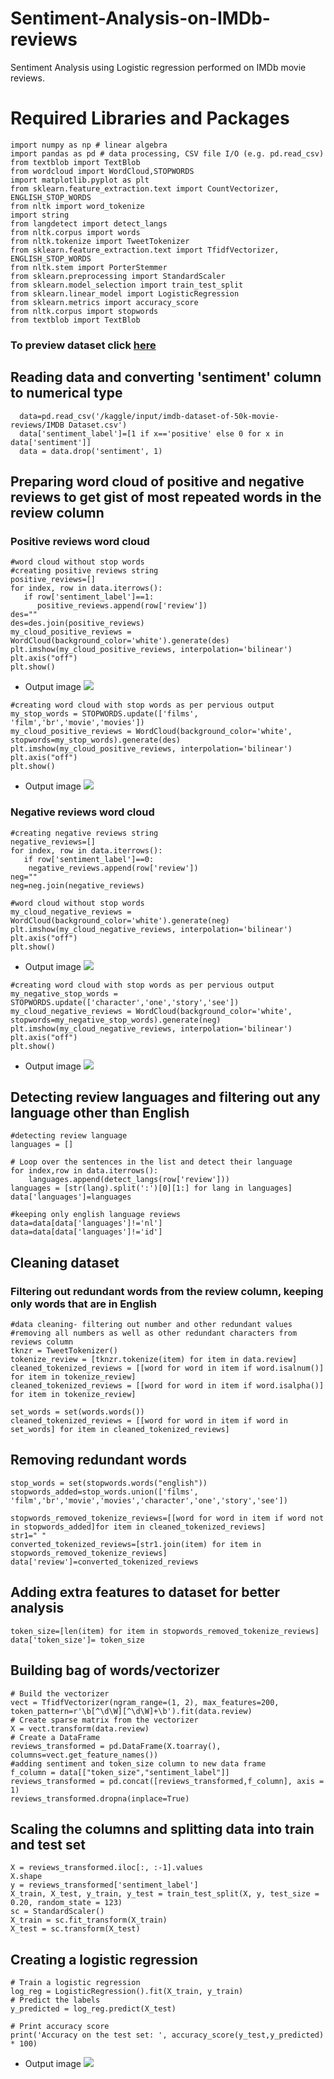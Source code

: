 # Sentiment-Analysis-on-IMDb-reviews
Sentiment Analysis using Logistic regression performed on IMDb movie reviews.

# Required Libraries and Packages
```
import numpy as np # linear algebra
import pandas as pd # data processing, CSV file I/O (e.g. pd.read_csv)
from textblob import TextBlob
from wordcloud import WordCloud,STOPWORDS
import matplotlib.pyplot as plt
from sklearn.feature_extraction.text import CountVectorizer, ENGLISH_STOP_WORDS
from nltk import word_tokenize
import string
from langdetect import detect_langs
from nltk.corpus import words
from nltk.tokenize import TweetTokenizer
from sklearn.feature_extraction.text import TfidfVectorizer, ENGLISH_STOP_WORDS
from nltk.stem import PorterStemmer
from sklearn.preprocessing import StandardScaler
from sklearn.model_selection import train_test_split
from sklearn.linear_model import LogisticRegression
from sklearn.metrics import accuracy_score
from nltk.corpus import stopwords
from textblob import TextBlob

```
### To preview dataset click [here](https://www.kaggle.com/lakshmi25npathi/imdb-dataset-of-50k-movie-reviews)

## Reading data and converting 'sentiment' column to numerical type
```
  data=pd.read_csv('/kaggle/input/imdb-dataset-of-50k-movie-reviews/IMDB Dataset.csv')
  data['sentiment_label']=[1 if x=='positive' else 0 for x in data['sentiment']]
  data = data.drop('sentiment', 1)
```
## Preparing word cloud of positive and negative reviews to get gist of most repeated words in the review column
### Positive reviews word cloud
```
#word cloud without stop words
#creating positive reviews string
positive_reviews=[]
for index, row in data.iterrows():
   if row['sentiment_label']==1:
      positive_reviews.append(row['review'])
des=""
des=des.join(positive_reviews)
my_cloud_positive_reviews = WordCloud(background_color='white').generate(des)
plt.imshow(my_cloud_positive_reviews, interpolation='bilinear') 
plt.axis("off")
plt.show()
```
* Output image ![](https://user-images.githubusercontent.com/41427089/103519308-53eefa00-4e9b-11eb-8619-1bed5376ebdd.png)
```
#creating word cloud with stop words as per pervious output
my_stop_words = STOPWORDS.update(['films', 'film','br','movie','movies'])
my_cloud_positive_reviews = WordCloud(background_color='white', stopwords=my_stop_words).generate(des)
plt.imshow(my_cloud_positive_reviews, interpolation='bilinear') 
plt.axis("off")
plt.show()
```
* Output image ![](https://user-images.githubusercontent.com/41427089/103520754-aaf5ce80-4e9d-11eb-99f2-fc3e24bc321d.png)
### Negative reviews word cloud
```
#creating negative reviews string
negative_reviews=[]
for index, row in data.iterrows():
   if row['sentiment_label']==0:
    negative_reviews.append(row['review'])
neg=""
neg=neg.join(negative_reviews)

#word cloud without stop words
my_cloud_negative_reviews = WordCloud(background_color='white').generate(neg)
plt.imshow(my_cloud_negative_reviews, interpolation='bilinear') 
plt.axis("off")
plt.show()
```
* Output image ![](https://user-images.githubusercontent.com/41427089/103520766-ae895580-4e9d-11eb-8f79-574655c58f29.png)
```
#creating word cloud with stop words as per pervious output
my_negative_stop_words = STOPWORDS.update(['character','one','story','see'])
my_cloud_negative_reviews = WordCloud(background_color='white', stopwords=my_negative_stop_words).generate(neg)
plt.imshow(my_cloud_negative_reviews, interpolation='bilinear') 
plt.axis("off")
plt.show()
```
* Output image ![](https://user-images.githubusercontent.com/41427089/103520769-b0ebaf80-4e9d-11eb-9479-79a00323c8d8.png)
## Detecting review languages and filtering out any language other than English
```
#detecting review language
languages = []

# Loop over the sentences in the list and detect their language
for index,row in data.iterrows():
    languages.append(detect_langs(row['review']))
languages = [str(lang).split(':')[0][1:] for lang in languages]
data['languages']=languages

#keeping only english language reviews
data=data[data['languages']!='nl']
data=data[data['languages']!='id']
```
## Cleaning dataset
### Filtering out redundant words from the review column, keeping only words that are in English
```
#data cleaning- filtering out number and other redundant values
#removing all numbers as well as other redundant characters from reviews column
tknzr = TweetTokenizer()
tokenize_review = [tknzr.tokenize(item) for item in data.review]
cleaned_tokenized_reviews = [[word for word in item if word.isalnum()] for item in tokenize_review]
cleaned_tokenized_reviews = [[word for word in item if word.isalpha()] for item in tokenize_review]

set_words = set(words.words())
cleaned_tokenized_reviews = [[word for word in item if word in set_words] for item in cleaned_tokenized_reviews]
```
## Removing redundant words
```
stop_words = set(stopwords.words("english"))
stopwords_added=stop_words.union(['films', 'film','br','movie','movies','character','one','story','see'])

stopwords_removed_tokenize_reviews=[[word for word in item if word not in stopwords_added]for item in cleaned_tokenized_reviews]
str1=" "
converted_tokenized_reviews=[str1.join(item) for item in stopwords_removed_tokenize_reviews]
data['review']=converted_tokenized_reviews
```
## Adding extra features to dataset for better analysis
```
token_size=[len(item) for item in stopwords_removed_tokenize_reviews]
data['token_size']= token_size
```
## Building bag of words/vectorizer
```
# Build the vectorizer
vect = TfidfVectorizer(ngram_range=(1, 2), max_features=200, token_pattern=r'\b[^\d\W][^\d\W]+\b').fit(data.review)
# Create sparse matrix from the vectorizer
X = vect.transform(data.review)
# Create a DataFrame
reviews_transformed = pd.DataFrame(X.toarray(), columns=vect.get_feature_names())
#adding sentiment and token_size column to new data frame
f_column = data[["token_size","sentiment_label"]]
reviews_transformed = pd.concat([reviews_transformed,f_column], axis = 1)
reviews_transformed.dropna(inplace=True)
```
## Scaling the columns and splitting data into train and test set
```
X = reviews_transformed.iloc[:, :-1].values
X.shape
y = reviews_transformed['sentiment_label']
X_train, X_test, y_train, y_test = train_test_split(X, y, test_size = 0.20, random_state = 123)
sc = StandardScaler()
X_train = sc.fit_transform(X_train)
X_test = sc.transform(X_test)
```
## Creating a logistic regression 
```
# Train a logistic regression
log_reg = LogisticRegression().fit(X_train, y_train)
# Predict the labels
y_predicted = log_reg.predict(X_test)

# Print accuracy score
print('Accuracy on the test set: ', accuracy_score(y_test,y_predicted) * 100)
```
* Output image ![](https://user-images.githubusercontent.com/41427089/103533073-793b3280-4eb2-11eb-87db-0f99f19af208.png)
